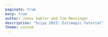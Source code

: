 ```yaml
---
paginate: true
marp: true
author: Janos Gabler and Tim Mensinger
description: "Scipy 2022: Estimagic Tutorial"
theme: custom
---
```

